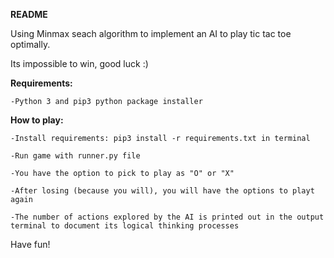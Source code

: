 **README**

Using Minmax seach algorithm to implement an AI to play tic tac toe optimally. 

Its impossible to win, good luck :)

**Requirements:**

    -Python 3 and pip3 python package installer

**How to play:**

    -Install requirements: pip3 install -r requirements.txt in terminal
    
    -Run game with runner.py file
    
    -You have the option to pick to play as "O" or "X"
    
    -After losing (because you will), you will have the options to playt again
    
    -The number of actions explored by the AI is printed out in the output terminal to document its logical thinking processes

Have fun!
